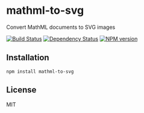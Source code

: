 # mathml-to-svg

Convert MathML documents to SVG images

[![Build Status](https://travis-ci.org/ForbesLindesay/mathml-to-svg.png?branch=master)](https://travis-ci.org/ForbesLindesay/mathml-to-svg)
[![Dependency Status](https://gemnasium.com/ForbesLindesay/mathml-to-svg.png)](https://gemnasium.com/ForbesLindesay/mathml-to-svg)
[![NPM version](https://badge.fury.io/js/mathml-to-svg.png)](http://badge.fury.io/js/mathml-to-svg)

## Installation

    npm install mathml-to-svg

## License

  MIT